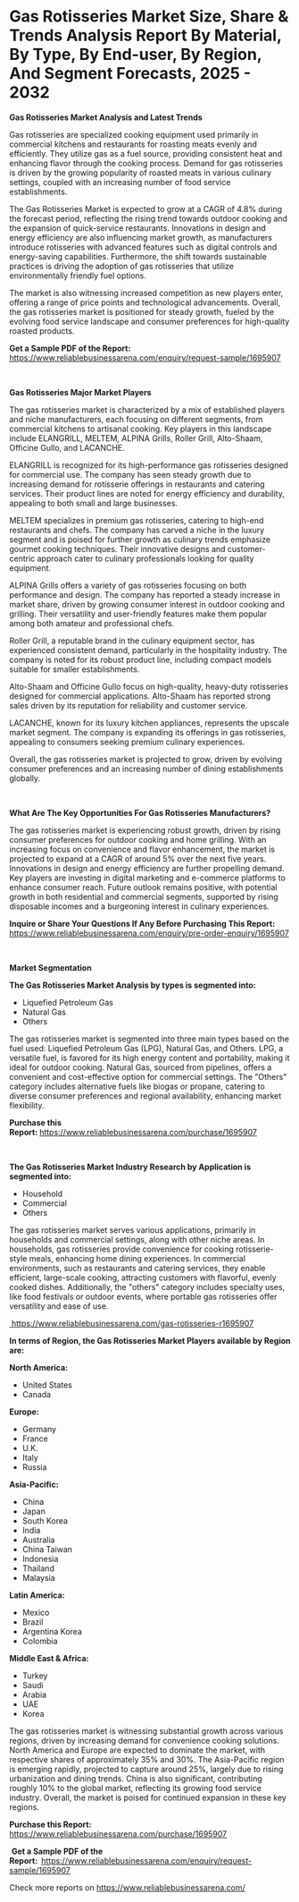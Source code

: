 <p><h1>Gas Rotisseries Market Size, Share & Trends Analysis Report By Material, By Type, By End-user, By Region, And Segment Forecasts, 2025 - 2032</h1></p><p><strong>Gas Rotisseries Market Analysis and Latest Trends</strong></p>
<p><p>Gas rotisseries are specialized cooking equipment used primarily in commercial kitchens and restaurants for roasting meats evenly and efficiently. They utilize gas as a fuel source, providing consistent heat and enhancing flavor through the cooking process. Demand for gas rotisseries is driven by the growing popularity of roasted meats in various culinary settings, coupled with an increasing number of food service establishments.</p><p>The Gas Rotisseries Market is expected to grow at a CAGR of 4.8% during the forecast period, reflecting the rising trend towards outdoor cooking and the expansion of quick-service restaurants. Innovations in design and energy efficiency are also influencing market growth, as manufacturers introduce rotisseries with advanced features such as digital controls and energy-saving capabilities. Furthermore, the shift towards sustainable practices is driving the adoption of gas rotisseries that utilize environmentally friendly fuel options. </p><p>The market is also witnessing increased competition as new players enter, offering a range of price points and technological advancements. Overall, the gas rotisseries market is positioned for steady growth, fueled by the evolving food service landscape and consumer preferences for high-quality roasted products.</p></p>
<p><strong>Get a Sample PDF of the Report:&nbsp;</strong> <a href="https://www.reliablebusinessarena.com/enquiry/request-sample/1695907?utm_campaign=2031&utm_medium=2&utm_source=Github&utm_content=ia&utm_term=19022025&utm_id=gas-rotisseries">https://www.reliablebusinessarena.com/enquiry/request-sample/1695907</a></p>
<p>&nbsp;</p>
<p><strong>Gas Rotisseries Major Market Players</strong></p>
<p><p>The gas rotisseries market is characterized by a mix of established players and niche manufacturers, each focusing on different segments, from commercial kitchens to artisanal cooking. Key players in this landscape include ELANGRILL, MELTEM, ALPINA Grills, Roller Grill, Alto-Shaam, Officine Gullo, and LACANCHE.</p><p>ELANGRILL is recognized for its high-performance gas rotisseries designed for commercial use. The company has seen steady growth due to increasing demand for rotisserie offerings in restaurants and catering services. Their product lines are noted for energy efficiency and durability, appealing to both small and large businesses.</p><p>MELTEM specializes in premium gas rotisseries, catering to high-end restaurants and chefs. The company has carved a niche in the luxury segment and is poised for further growth as culinary trends emphasize gourmet cooking techniques. Their innovative designs and customer-centric approach cater to culinary professionals looking for quality equipment.</p><p>ALPINA Grills offers a variety of gas rotisseries focusing on both performance and design. The company has reported a steady increase in market share, driven by growing consumer interest in outdoor cooking and grilling. Their versatility and user-friendly features make them popular among both amateur and professional chefs.</p><p>Roller Grill, a reputable brand in the culinary equipment sector, has experienced consistent demand, particularly in the hospitality industry. The company is noted for its robust product line, including compact models suitable for smaller establishments.</p><p>Alto-Shaam and Officine Gullo focus on high-quality, heavy-duty rotisseries designed for commercial applications. Alto-Shaam has reported strong sales driven by its reputation for reliability and customer service.</p><p>LACANCHE, known for its luxury kitchen appliances, represents the upscale market segment. The company is expanding its offerings in gas rotisseries, appealing to consumers seeking premium culinary experiences.</p><p>Overall, the gas rotisseries market is projected to grow, driven by evolving consumer preferences and an increasing number of dining establishments globally.</p></p>
<p>&nbsp;</p>
<p><strong>What Are The Key Opportunities For Gas Rotisseries Manufacturers?</strong></p>
<p><p>The gas rotisseries market is experiencing robust growth, driven by rising consumer preferences for outdoor cooking and home grilling. With an increasing focus on convenience and flavor enhancement, the market is projected to expand at a CAGR of around 5% over the next five years. Innovations in design and energy efficiency are further propelling demand. Key players are investing in digital marketing and e-commerce platforms to enhance consumer reach. Future outlook remains positive, with potential growth in both residential and commercial segments, supported by rising disposable incomes and a burgeoning interest in culinary experiences.</p></p>
<p><strong>Inquire or Share Your Questions If Any Before Purchasing This Report:</strong> <a href="https://www.reliablebusinessarena.com/enquiry/pre-order-enquiry/1695907?utm_campaign=2031&utm_medium=2&utm_source=Github&utm_content=ia&utm_term=19022025&utm_id=gas-rotisseries">https://www.reliablebusinessarena.com/enquiry/pre-order-enquiry/1695907</a></p>
<p>&nbsp;</p>
<p><strong>Market Segmentation</strong></p>
<p><strong>The Gas Rotisseries Market Analysis by types is segmented into:</strong></p>
<p><ul><li>Liquefied Petroleum Gas</li><li>Natural Gas</li><li>Others</li></ul></p>
<p><p>The gas rotisseries market is segmented into three main types based on the fuel used: Liquefied Petroleum Gas (LPG), Natural Gas, and Others. LPG, a versatile fuel, is favored for its high energy content and portability, making it ideal for outdoor cooking. Natural Gas, sourced from pipelines, offers a convenient and cost-effective option for commercial settings. The "Others" category includes alternative fuels like biogas or propane, catering to diverse consumer preferences and regional availability, enhancing market flexibility.</p></p>
<p><strong>Purchase this Report:&nbsp;</strong><a href="https://www.reliablebusinessarena.com/purchase/1695907?utm_campaign=2031&utm_medium=2&utm_source=Github&utm_content=ia&utm_term=19022025&utm_id=gas-rotisseries">https://www.reliablebusinessarena.com/purchase/1695907</a></p>
<p>&nbsp;</p>
<p><strong>The Gas Rotisseries Market Industry Research by Application is segmented into:</strong></p>
<p><ul><li>Household</li><li>Commercial</li><li>Others</li></ul></p>
<p><p>The gas rotisseries market serves various applications, primarily in households and commercial settings, along with other niche areas. In households, gas rotisseries provide convenience for cooking rotisserie-style meals, enhancing home dining experiences. In commercial environments, such as restaurants and catering services, they enable efficient, large-scale cooking, attracting customers with flavorful, evenly cooked dishes. Additionally, the "others" category includes specialty uses, like food festivals or outdoor events, where portable gas rotisseries offer versatility and ease of use.</p></p>
<p><a href="https://www.reliablebusinessarena.com/gas-rotisseries-r1695907?utm_campaign=2031&utm_medium=2&utm_source=Github&utm_content=ia&utm_term=19022025&utm_id=gas-rotisseries">&nbsp;https://www.reliablebusinessarena.com/gas-rotisseries-r1695907</a></p>
<p><strong>In terms of Region, the Gas Rotisseries Market Players available by Region are:</strong></p>
<p>
    <p> <strong> North America: </strong>
        <ul>
            <li>United States</li>
            <li>Canada</li>
        </ul>
        </p> 
    <p> <strong> Europe: </strong>
        <ul>
            <li>Germany</li>
            <li>France</li>
            <li>U.K.</li>
            <li>Italy</li>
            <li>Russia</li>
        </ul>
        </p> 
    <p> <strong> Asia-Pacific: </strong>
        <ul>
            <li>China</li>
            <li>Japan</li>
            <li>South Korea</li>
            <li>India</li>
            <li>Australia</li>
            <li>China Taiwan</li>
            <li>Indonesia</li>
            <li>Thailand</li>
            <li>Malaysia</li>
        </ul>
        </p> 
    <p> <strong> Latin America: </strong>
        <ul>
            <li>Mexico</li>
            <li>Brazil</li>
            <li>Argentina Korea</li>
            <li>Colombia</li>
        </ul>
        </p> 
    <p> <strong> Middle East & Africa: </strong>
        <ul>
            <li>Turkey</li>
            <li>Saudi</li>
            <li>Arabia</li>
            <li>UAE</li>
            <li>Korea</li>
        </ul>
    </p>
    </p>
<p><p>The gas rotisseries market is witnessing substantial growth across various regions, driven by increasing demand for convenience cooking solutions. North America and Europe are expected to dominate the market, with respective shares of approximately 35% and 30%. The Asia-Pacific region is emerging rapidly, projected to capture around 25%, largely due to rising urbanization and dining trends. China is also significant, contributing roughly 10% to the global market, reflecting its growing food service industry. Overall, the market is poised for continued expansion in these key regions.</p></p>
<p><strong>Purchase this Report: </strong><a href="https://www.reliablebusinessarena.com/purchase/1695907?utm_campaign=2031&utm_medium=2&utm_source=Github&utm_content=ia&utm_term=19022025&utm_id=gas-rotisseries">https://www.reliablebusinessarena.com/purchase/1695907</a></p>
<p>&nbsp;<strong>Get a Sample PDF of the Report:&nbsp;&nbsp;</strong><a href="https://www.reliablebusinessarena.com/enquiry/request-sample/1695907?utm_campaign=2031&utm_medium=2&utm_source=Github&utm_content=ia&utm_term=19022025&utm_id=gas-rotisseries">https://www.reliablebusinessarena.com/enquiry/request-sample/1695907</a></p>
<p><strong></strong></p>
<p>Check more reports on <a href="https://www.reliablebusinessarena.com/?utm_campaign=2031&utm_medium=2&utm_source=Github&utm_content=ia&utm_term=19022025&utm_id=gas-rotisseries">https://www.reliablebusinessarena.com/</a></p>